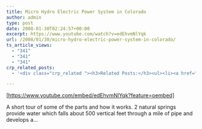 ```yaml
---
title: Micro Hydro Electric Power System in Colorado
author: admin
type: post
date: 2008-01-30T02:24:57+00:00
excerpt: https://www.youtube.com/watch?v=edEhvmNlYqk
url: /2008/01/30/micro-hydro-electric-power-system-in-colorado/
ts_article_views:
  - "341"
  - "341"
  - "341"
crp_related_posts:
  - '<div class="crp_related "><h3>Related Posts:</h3><ul><li><a href="https://scdhub.org/2017/12/25/wastewater-treatment-and-biosolids-management/"    ><img src="https://scdhub.org/wp-content/uploads/2017/12/wastewater-treatment-and-biosoli-150x150.jpg" alt="Wastewater treatment and Biosolids management" title="Wastewater treatment and Biosolids management" width="150" height="150" class="crp_thumb crp_featured" /><span class="crp_title">Wastewater treatment and Biosolids management</span></a></li><li><a href="https://scdhub.org/2018/01/06/household-and-neighborhood-sanitation-infrastructures-excreta-wastewater-disposal-in-developing-countries/"    ><img src="https://scdhub.org/wp-content/plugins/contextual-related-posts/default.png" alt="Household and neighborhood Sanitation Infrastructures: Excreta, wastewater disposal in developing countries" title="Household and neighborhood Sanitation Infrastructures: Excreta, wastewater disposal in developing countries" width="150" height="150" class="crp_thumb crp_default" /><span class="crp_title">Household and neighborhood Sanitation&hellip;</span></a></li><li><a href="https://scdhub.org/2017/12/29/walking-in-sabinas-shoes-world-vision/"    ><img src="https://scdhub.org/wp-content/uploads/2017/12/walking-in-sabinas-shoes-world-v-150x150.jpg" alt="Walking in Sabinas Shoes &#8211; World Vision" title="Walking in Sabinas Shoes &#8211; World Vision" width="150" height="150" class="crp_thumb crp_featured" /><span class="crp_title">Walking in Sabinas Shoes &#8211; World Vision</span></a></li><li><a href="https://scdhub.org/2017/10/14/how-things-work-how-do-water-springs-work/"    ><img src="https://scdhub.org/wp-content/uploads/2017/10/how-things-work-how-do-water-springs-work-150x150.jpg" alt="Water Springs" title="Water Springs" width="150" height="150" class="crp_thumb crp_featured" /><span class="crp_title">Water Springs</span></a></li><li><a href="https://scdhub.org/2017/10/14/small-motorized-pumps/"    ><img src="https://scdhub.org/wp-content/uploads/2017/10/small-motorized-pumps-150x150.jpg" alt="Small motorized pumps" title="Small motorized pumps" width="150" height="150" class="crp_thumb crp_featured" /><span class="crp_title">Small motorized pumps</span></a></li><li><a href="https://scdhub.org/2017/10/14/our-100-off-grid-gravity-water-system/"    ><img src="https://scdhub.org/wp-content/uploads/2017/10/our-100-off-grid-gravity-water-system-150x150.jpg" alt="Our 100% Off Grid Gravity Water System" title="Our 100% Off Grid Gravity Water System" width="150" height="150" class="crp_thumb crp_featured" /><span class="crp_title">Our 100% Off Grid Gravity Water System</span></a></li></ul><div class="crp_clear"></div></div>'

---
```

[https://www.youtube.com/embed/edEhvmNlYqk?feature=oembed] 

A short tour of some of the parts and how it works. 2 natural springs provide water which falls about 500 vertical feet through a mile of pipe and develops a&#8230;